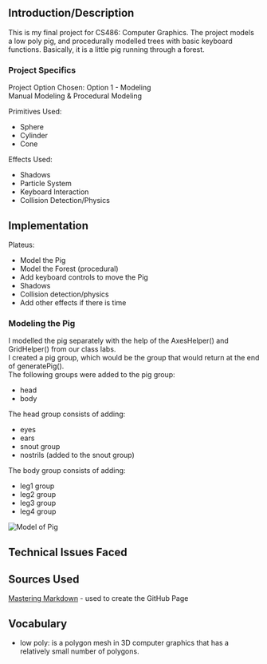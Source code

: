 ## Introduction/Description
This is my final project for CS486: Computer Graphics. The project models a low poly pig, and procedurally modelled trees with basic keyboard functions. Basically, it is a little pig running through a forest.

### Project Specifics
Project Option Chosen: Option 1 - Modeling  
Manual Modeling & Procedural Modeling

Primitives Used:
* Sphere
* Cylinder
* Cone

Effects Used:
* Shadows
* Particle System
* Keyboard Interaction
* Collision Detection/Physics

## Implementation
Plateus:
* Model the Pig
* Model the Forest (procedural)
* Add keyboard controls to move the Pig
* Shadows
* Collision detection/physics
* Add other effects if there is time

### Modeling the Pig
I modelled the pig separately with the help of the AxesHelper() and GridHelper() from our class labs.  
I created a pig group, which would be the group that would return at the end of generatePig().  
The following groups were added to the pig group:
* head
* body  

The head group consists of adding:
* eyes
* ears
* snout group
* nostrils (added to the snout group)

The body group consists of adding:
* leg1 group
* leg2 group
* leg3 group
* leg4 group

![Model of Pig](url)

## Technical Issues Faced

## Sources Used
[Mastering Markdown](https://guides.github.com/features/mastering-markdown/) - used to create the GitHub Page

## Vocabulary
* low poly: is a polygon mesh in 3D computer graphics that has a relatively small number of polygons.
